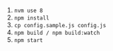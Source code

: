 1. `nvm use 8`
2. `npm install`
3. `cp config.sample.js config.js`
4. `npm build / npm build:watch`
5. `npm start`
